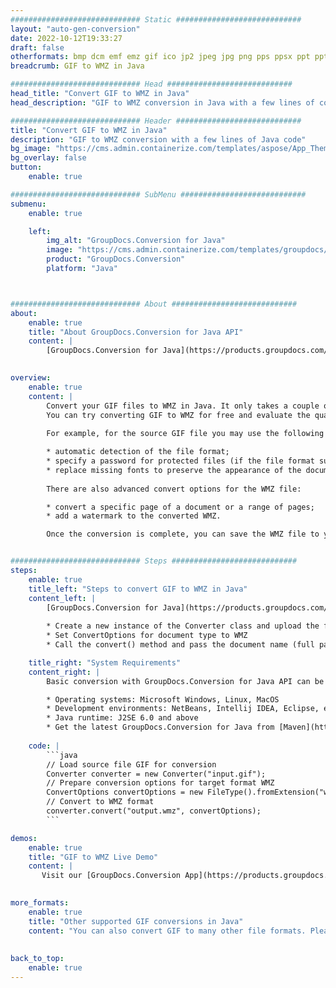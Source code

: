 ```yaml
---
############################# Static ############################
layout: "auto-gen-conversion"
date: 2022-10-12T19:33:27
draft: false
otherformats: bmp dcm emf emz gif ico jp2 jpeg jpg png pps ppsx ppt pptx psb psd svg svgz tga tif tiff webp wmf wmz
breadcrumb: GIF to WMZ in Java

############################# Head ############################
head_title: "Convert GIF to WMZ in Java"
head_description: "GIF to WMZ conversion in Java with a few lines of code. Convert over 160 file formats using the GroupDocs document conversion API for Java"

############################# Header ############################
title: "Convert GIF to WMZ in Java"
description: "GIF to WMZ conversion with a few lines of Java code"
bg_image: "https://cms.admin.containerize.com/templates/aspose/App_Themes/V3/images/bg/header1.png"
bg_overlay: false
button:
    enable: true

############################# SubMenu ############################
submenu:
    enable: true

    left:
        img_alt: "GroupDocs.Conversion for Java"
        image: "https://cms.admin.containerize.com/templates/groupdocs/images/product-logos/90x90-noborder/groupdocs-conversion-java.png"
        product: "GroupDocs.Conversion"
        platform: "Java"



############################# About ############################
about:
    enable: true
    title: "About GroupDocs.Conversion for Java API"
    content: |
        [GroupDocs.Conversion for Java](https://products.groupdocs.com/conversion/java/) is an advanced file format conversion API for converting between popular image and document formats such as Microsoft Office, OpenDocument, PDF, HTML, email, CAD. and much more with just a few lines of code. The native API automatically detects the formats of the original documents and offers many options for customizing the converted documents. Along with the function of extracting information from a document, it also supports caching of the conversion results to the local disk by default. However, any type of cache storage can be supported by implementing the appropriate interfaces - Amazon S3, Dropbox, Google Drive, Windows Azure, Reddis, or any others.
    

overview:
    enable: true
    content: |
        Convert your GIF files to WMZ in Java. It only takes a couple of lines of Java code on any platform of your choice, such as Windows, Linux, macOS.
        You can try converting GIF to WMZ for free and evaluate the quality of the conversion results. Along with simple file conversion scripts, you can try more sophisticated options for loading the GIF source file and storing the WMZ output. 
        
        For example, for the source GIF file you may use the following load options:

        * automatic detection of the file format;
        * specify a password for protected files (if the file format supports it);
        * replace missing fonts to preserve the appearance of the document.
        
        There are also advanced convert options for the WMZ file:

        * convert a specific page of a document or a range of pages;
        * add a watermark to the converted WMZ.

        Once the conversion is complete, you can save the WMZ file to your local file path or to any third party storage such as FTP, Amazon S3, Google Drive, Dropbox etc. Please note - to convert GIF to WMZ, you do not need to install any additional software, such as MS Office, Open Office, Adobe Acrobat Reader etc.


############################# Steps ############################
steps:
    enable: true
    title_left: "Steps to convert GIF to WMZ in Java"
    content_left: |
        [GroupDocs.Conversion for Java](https://products.groupdocs.com/conversion/java/) allows developers to easily convert GIF file to WMZ with a few lines of code.
        
        * Create a new instance of the Converter class and upload the file GIF with the full path
        * Set ConvertOptions for document type to WMZ
        * Call the convert() method and pass the document name (full path) and format (WMZ) as a parameter

    title_right: "System Requirements"
    content_right: |
        Basic conversion with GroupDocs.Conversion for Java API can be done with just a few lines of code. Our APIs are supported on all major platforms and operating systems. Before executing the code below, make sure you have the following prerequisites installed on your system.

        * Operating systems: Microsoft Windows, Linux, MacOS
        * Development environments: NetBeans, Intellij IDEA, Eclipse, etc.
        * Java runtime: J2SE 6.0 and above
        * Get the latest GroupDocs.Conversion for Java from [Maven](https://repository.groupdocs.com/webapp/#/artifacts/browse/tree/General/repo/com/groupdocs/groupdocs-conversion)
         
    code: |
        ```java    
        // Load source file GIF for conversion
        Converter converter = new Converter("input.gif");
        // Prepare conversion options for target format WMZ
        ConvertOptions convertOptions = new FileType().fromExtension("wmz").getConvertOptions();
        // Convert to WMZ format
        converter.convert("output.wmz", convertOptions);
        ```

demos:
    enable: true
    title: "GIF to WMZ Live Demo"
    content: |
       Visit our [GroupDocs.Conversion App](https://products.groupdocs.app/conversion/family) website and try GIF to WMZ conversion now. The free demo has the following benefits
          

more_formats:
    enable: true
    title: "Other supported GIF conversions in Java"
    content: "You can also convert GIF to many other file formats. Please see the list below."
       
       
back_to_top:
    enable: true
---
```

